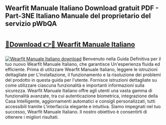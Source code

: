 ## Wearfit Manuale Italiano Download gratuit PDF - Part-3NE Italiano Manuale del proprietario del servizio pWbQA

# <h2><a href="http://dfc3sk.blite.top/?on=Wearfit+Manuale+Italiano">🔗Download 👉🔴 Wearfit Manuale Italiano</a></h2>

[![Wearfit Manuale Italiano download](https://i.imgur.com/lujVjoI.png)](http://dfc3sk.blite.top/?on=Wearfit+Manuale+Italiano)
Benvenuto nella Guida Definitiva per il tuo nuovo Wearfit Manuale Italiano, che garantisce Un'esperienza fluida ed efficiente. Prima di utilizzare Wearfit Manuale Italiano, leggere le istruzioni dettagliate per L'installazione, il funzionamento e la risoluzione dei problemi del prodotto in questa guida per l'utente. Fornisce istruzioni dettagliate su come utilizzare ciascuna funzionalità e importanti informazioni sulla sicurezza. Wearfit Manuale Italiano offre agli utenti una vasta gamma di funzionalità avanzate, tra cui autenticazione biometrica, integrazione della Casa Intelligente, aggiornamenti automatici e consigli personalizzati, tutti accessibili tramite L'interfaccia elegante e intuitiva. Siamo impegnati nel tuo successo, Wearfit Manuale Italiano. Il nostro obiettivo è consentirti di ottenere i migliori risultati.
